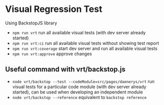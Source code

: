 # Visual Regression Test
Using BackstopJS library 

- `npm run vrt` run all available visual tests (with dev server already started)
- `npm run vrt:ci` run all available visual tests without showing test report
- `npm run vrt:coverage` start dev server and run all available visual tests
- `npm run vrt:approve` approve changes

## Useful command with vrt/backstop.js
- `node vrt/backstop --test --codeModule=src/pages/daenerys/vrt` run visual tests for a particular code module (with dev server already started), can be used when developing an independent module
- `node vrt/backstop --reference` equivalent to `backstop reference`